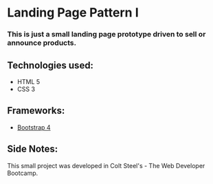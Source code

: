 # Landing Page Pattern I

### This is just a small landing page prototype driven to sell or announce products.

## Technologies used:

- HTML 5
- CSS 3

## Frameworks:

- [Bootstrap 4](https://getbootstrap.com/)

## Side Notes:

This small project was developed in Colt Steel's - The Web Developer Bootcamp.
